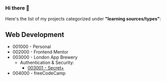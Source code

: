 ### Hi there 👋

Here's the list of my projects categorized under **"learning sources/types"**:
## Web Development
* 001000 - Personal
* 002000 - Frontend Mentor
* 003000 - London App Brewery
	* Authentication & Security:
		* [003001 - Secret+](https://github.com/kolehiyolo/003001-secret- "Secret+")
* 004000 - freeCodeCamp

<!--
**kolehiyolo/kolehiyolo** is a ✨ _special_ ✨ repository because its `README.md` (this file) appears on your GitHub profile.

Here are some ideas to get you started:

- 🔭 I’m currently working on ...
- 🌱 I’m currently learning ...
- 👯 I’m looking to collaborate on ...
- 🤔 I’m looking for help with ...
- 💬 Ask me about ...
- 📫 How to reach me: ...
- 😄 Pronouns: ...
- ⚡ Fun fact: ...
-->

<!--START_SECTION:waka-->
<!--END_SECTION:waka-->
